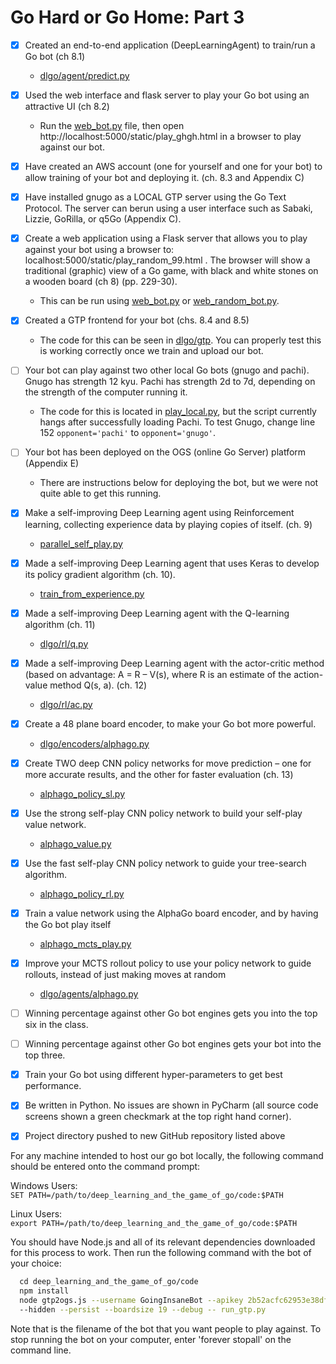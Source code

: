 # Go Hard or Go Home: Part 3

- [x] Created an end-to-end application (DeepLearningAgent) to train/run a Go bot (ch 8.1)
  - [dlgo/agent/predict.py](predict.py)

- [x] Used the web interface and flask server to play your Go bot using an attractive UI (ch 8.2)
  - Run the [web_bot.py](web_random_bot.py) file, then open http://localhost:5000/static/play_ghgh.html in a browser to play against our bot.

- [x] Have created an AWS account (one for yourself and one for your bot) to allow training of your bot and deploying it. (ch. 8.3 and Appendix C)

- [x] Have installed gnugo as a LOCAL GTP server using the Go Text Protocol. The server can berun using a user interface such as Sabaki, Lizzie, GoRilla, or q5Go (Appendix C).

- [x] Create a web application using a Flask server that allows you to play against your bot using a browser to: localhost:5000/static/play_random_99.html . The browser will show a traditional (graphic) view of a Go game, with black and white stones on a wooden board (ch 8) (pp. 229-30).
  - This can be run using [web_bot.py](web_bot.py) or [web_random_bot.py](web_random_bot.py).

- [x] Created a GTP frontend for your bot (chs. 8.4 and 8.5)
  - The code for this can be seen in [dlgo/gtp](dlgo/gtp). You can properly test this is working correctly once we train and upload our bot.

- [ ] Your bot can play against two other local Go bots (gnugo and pachi). Gnugo has strength 12 kyu. Pachi has strength 2d to 7d, depending on the strength of the computer running it.
  - The code for this is located in [play_local.py](play_local.py), but the script currently hangs after successfully loading Pachi. To test Gnugo, change line 152 `opponent='pachi'` to `opponent='gnugo'`.

- [ ] Your bot has been deployed on the OGS (online Go Server) platform (Appendix E)
  - There are instructions below for deploying the bot, but we were not quite able to get this running.

- [x] Make a self-improving Deep Learning agent using Reinforcement learning, collecting experience data by playing copies of itself. (ch. 9)
  - [parallel_self_play.py](parallel_self_play.py)

- [x] Made a self-improving Deep Learning agent that uses Keras to develop its policy gradient algorithm (ch. 10).
  - [train_from_experience.py](train_from_experience.py)

- [x] Made a self-improving Deep Learning agent with the Q-learning algorithm (ch. 11)
  - [dlgo/rl/q.py](dlgo/rl/q.py)

- [x] Made a self-improving Deep Learning agent with the actor-critic method (based on advantage: A = R – V(s), where R is an estimate of the action-value method Q(s, a). (ch. 12)
  - [dlgo/rl/ac.py](dlgo/rl/ac.py)

- [x] Create a 48 plane board encoder, to make your Go bot more powerful.
  - [dlgo/encoders/alphago.py](dlgo/encoders/alphago.py)

- [x] Create TWO deep CNN policy networks for move prediction – one for more accurate results, and the other for faster evaluation (ch. 13)
  - [alphago_policy_sl.py](alphago_policy_sl.py)

- [x] Use the strong self-play CNN policy network to build your self-play value network.
  - [alphago_value.py](alphago_value.py)

- [x] Use the fast self-play CNN policy network to guide your tree-search algorithm.
  - [alphago_policy_rl.py](alphago_policy_rl.py)

- [x] Train a value network using the AlphaGo board encoder, and by having the Go bot play itself
  - [alphago_mcts_play.py](alphago_mcts_play.py)

- [x] Improve your MCTS rollout policy to use your policy network to guide rollouts, instead of just making moves at random
  - [dlgo/agents/alphago.py](dlgo/agents/alphago.py)

- [ ] Winning percentage against other Go bot engines gets you into the top six in the class.

- [ ] Winning percentage against other Go bot engines gets your bot into the top three.

- [x] Train your Go bot using different hyper-parameters to get best performance.

- [x] Be written in Python. No issues are shown in PyCharm (all source code screens shown a green checkmark at the top right hand corner).

- [x] Project directory pushed to new GitHub repository listed above


For any machine intended to host our go bot locally, the following command should be entered onto the command prompt:

  Windows Users: `SET PATH=/path/to/deep_learning_and_the_game_of_go/code:$PATH`
  
  Linux Users: `export PATH=/path/to/deep_learning_and_the_game_of_go/code:$PATH`

You should have Node.js and all of its relevant dependencies downloaded for this process to work. Then run the following command with the bot of your choice:

```bash
  cd deep_learning_and_the_game_of_go/code 
  npm install
  node gtp2ogs.js --username GoingInsaneBot --apikey 2b52acfc62953e38df0b961524895dd81b25bf5c /
  --hidden --persist --boardsize 19 --debug -- run_gtp.py
 ```
  
Note that <bot> is the filename of the bot that you want people to play against. To stop running the bot on your computer, enter 'forever stopall' on the command line.
